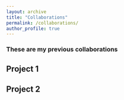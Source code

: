```yaml
---
layout: archive
title: "Collaborations"
permalink: /collaborations/
author_profile: true
---
```


### These are my previous collaborations
## Project 1
## Project 2
